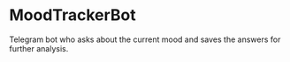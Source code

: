 # MoodTrackerBot
Telegram bot who asks about the current mood and saves the answers for further analysis.

